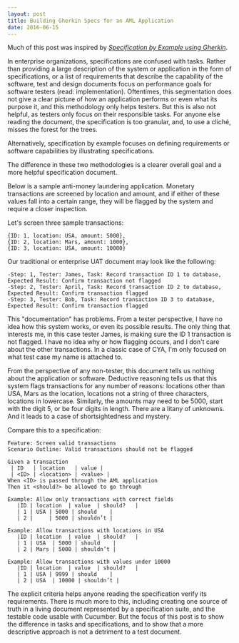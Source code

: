 ```yaml
---
layout: post
title: Building Gherkin Specs for an AML Application
date: 2016-06-15
---
```


Much of this post was inspired by [_Specification by Example using Gherkin_](https://www.manning.com/books/specification-by-example-using-gherkin).

In enterprise organizations, specifications are confused with tasks. Rather than providing a large description of the system or application in the form of specifications, or a list of requirements that describe the capability of the software, test and design documents focus on performance goals for software testers (read: implementation). Oftentimes, this segmentation does not give a clear picture of how an application performs or even what its purpose it, and this methodology only helps testers. But this is also not helpful, as testers only focus on their responsible tasks. For anyone else reading the document, the specification is too granular, and, to use a cliché, misses the forest for the trees.

Alternatively, specification by example focuses on defining requirements or software capabilities by illustrating specifications.

The difference in these two methodologies is a clearer overall goal and a more helpful specification document.

Below is a sample anti-money laundering application. Monetary transactions are screened by location and amount, and if either of these values fall into a certain range, they will be flagged by the system and require a closer inspection.

Let's screen three sample transactions:

```
{ID: 1, location: USA, amount: 5000},
{ID: 2, location: Mars, amount: 1000},
{ID: 3, location: USA, amount: 10000}
```

Our traditional or enterprise UAT document may look like the following:

```
-Step: 1, Tester: James, Task: Record transaction ID 1 to database, Expected Result: Confirm transaction not flagged
-Step: 2, Tester: April, Task: Record transaction ID 2 to database, Expected Result: Confirm transaction flagged
-Step: 3, Tester: Bob, Task: Record transaction ID 3 to database, Expected Result: Confirm transaction flagged
```

This "documentation" has problems. From a tester perspective, I have no idea how this system works, or even its possible results. The only thing that interests me, in this case tester James, is making sure the ID 1 transaction is not flagged. I have no idea why or how flagging occurs, and I don't care about the other transactions. In a classic case of CYA, I'm only focused on what test case my name is attached to.

From the perspective of any non-tester, this document tells us nothing about the application or software. Deductive reasoning tells us that this system flags transactions for any number of reasons: locations other than USA, Mars as the location, locations not a string of three characters, locations in lowercase. Similarly, the amounts may need to be 5000, start with the digit 5, or be four digits in length. There are a litany of unknowns. And it leads to a case of shortsightedness and mystery.

Compare this to a specification:

```gherkin
Feature: Screen valid transactions
Scenario Outline: Valid transactions should not be flagged

Given a transaction
 | ID   | location   | value |
 | <ID> | <location> | <value> |
When <ID> is passed through the AML application
Then it <should?> be allowed to go through

Example: Allow only transactions with correct fields
   |ID | location  | value  | should?   |
   | 1 | USA | 5000 | should    |
   | 2 |     | 5000 | shouldn’t |

Example: Allow transactions with locations in USA
   |ID | location  | value  | should?   |
   | 1 | USA  | 5000 | should    |
   | 2 | Mars | 5000 | shouldn’t |

Example: Allow transactions with values under 10000
   |ID | location  | value  | should?   |
   | 1 | USA | 9999 | should    |
   | 2 | USA  | 10000 | shouldn’t |
```

The explicit criteria helps anyone reading the specification verify its requirements. There is much more to this, including creating one source of truth in a living document represented by a specification suite, and the testable code usable with Cucumber. But the focus of this post is to show the difference in tasks and specifications, and to show that a more descriptive approach is not a detriment to a test document.
